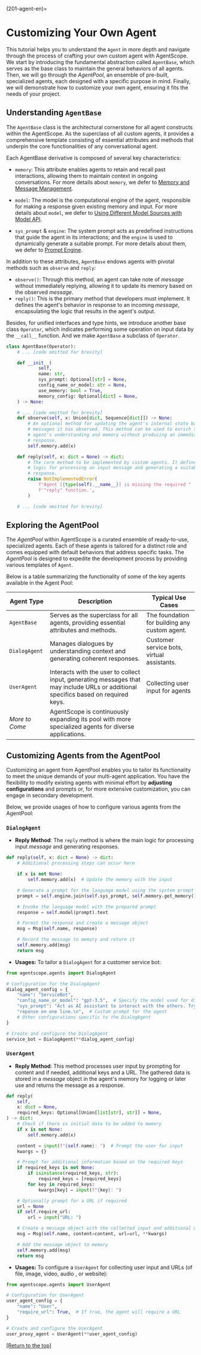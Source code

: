 (201-agent-en)=

# Customizing Your Own Agent

This tutorial helps you to understand the `Agent` in more depth and navigate through the process of crafting your own custom agent with AgentScope. We start by introducing the fundamental abstraction called `AgentBase`, which serves as the base class to maintain the general behaviors of all agents. Then, we will go through the *AgentPool*, an ensemble of pre-built, specialized agents, each designed with a specific purpose in mind. Finally, we will demonstrate how to customize your own agent, ensuring it fits the needs of your project.

## Understanding `AgentBase`

The `AgentBase` class is the architectural cornerstone for all agent constructs within the AgentScope. As the superclass of all custom agents, it provides a comprehensive template consisting of essential attributes and methods that underpin the core functionalities of any conversational agent.

Each AgentBase derivative is composed of several key characteristics:

* `memory`: This attribute enables agents to retain and recall past interactions, allowing them to maintain context in ongoing conversations. For more details about `memory`, we defer to [Memory and Message Management](205-memory).

* `model`: The model is the computational engine of the agent, responsible for making a response given existing memory and input. For more details about `model`, we defer to [Using Different Model Sources with Model API](#203-model).

* `sys_prompt` & `engine`: The system prompt acts as predefined instructions that guide the agent in its interactions; and the `engine` is used to dynamically generate a suitable prompt. For more details about them, we defer to [Prompt Engine](206-prompt).

In addition to these attributes, `AgentBase` endows agents with pivotal methods such as `observe` and `reply`:

* `observe()`: Through this method, an agent can take note of *message* without immediately replying, allowing it to update its memory based on the observed *message*.
* `reply()`: This is the primary method that developers must implement. It defines the agent's behavior in response to an incoming *message*, encapsulating the logic that results in the agent's output.

Besides, for unified interfaces and type hints, we introduce another base class `Operator`, which indicates performing some operation on input data by the `__call__` function. And we make `AgentBase` a subclass of `Operator`.

```python
class AgentBase(Operator):
    # ... [code omitted for brevity]

    def __init__(
            self,
            name: str,
            sys_prompt: Optional[str] = None,
            config_name_or_model: str = None,
            use_memory: bool = True,
            memory_config: Optional[dict] = None,
    ) -> None:

    # ... [code omitted for brevity]
    def observe(self, x: Union[dict, Sequence[dict]]) -> None:
        # An optional method for updating the agent's internal state based on
        # messages it has observed. This method can be used to enrich the
        # agent's understanding and memory without producing an immediate
        # response.
        self.memory.add(x)

    def reply(self, x: dict = None) -> dict:
        # The core method to be implemented by custom agents. It defines the
        # logic for processing an input message and generating a suitable
        # response.
        raise NotImplementedError(
            f"Agent [{type(self).__name__}] is missing the required "
            f'"reply" function.',
        )

    # ... [code omitted for brevity]
```

## Exploring the AgentPool

The *AgentPool* within AgentScope is a curated ensemble of ready-to-use, specialized agents. Each of these agents is tailored for a distinct role and comes equipped with default behaviors that address specific tasks. The *AgentPool* is designed to expedite the development process by providing various templates of `Agent`.

Below is a table summarizing the functionality of some of the key agents available in the Agent Pool:

| Agent Type     | Description                                                  | Typical Use Cases                                            |
| -------------- | ------------------------------------------------------------ | ------------------------------------------------------------ |
| `AgentBase`    | Serves as the superclass for all agents, providing essential attributes and methods. | The foundation for building any custom agent.                |
| `DialogAgent`  | Manages dialogues by understanding context and generating coherent responses. | Customer service bots, virtual assistants.                   |
| `UserAgent`    | Interacts with the user to collect input, generating messages that may include URLs or additional specifics based on required keys. | Collecting user input for agents                             |
| *More to Come* | AgentScope is continuously expanding its pool with more specialized agents for diverse applications. |                                                              |

## Customizing Agents from the AgentPool

Customizing an agent from AgentPool enables you to tailor its functionality to meet the unique demands of your multi-agent application. You have the flexibility to modify existing agents with minimal effort by **adjusting configurations** and prompts or, for more extensive customization, you can engage in secondary development.

Below, we provide usages of how to configure various agents from the AgentPool:

### `DialogAgent`

* **Reply Method**: The `reply` method is where the main logic for processing input *message* and generating responses.

```python
def reply(self, x: dict = None) -> dict:
    # Additional processing steps can occur here

    if x is not None:
        self.memory.add(x)  # Update the memory with the input

    # Generate a prompt for the language model using the system prompt and memory
    prompt = self.engine.join(self.sys_prompt, self.memory.get_memory())

    # Invoke the language model with the prepared prompt
    response = self.model(prompt).text

    # Format the response and create a message object
    msg = Msg(self.name, response)

    # Record the message to memory and return it
    self.memory.add(msg)
    return msg
```

* **Usages:** To tailor a `DialogAgent` for a customer service bot:

```python
from agentscope.agents import DialogAgent

# Configuration for the DialogAgent
dialog_agent_config = {
    "name": "ServiceBot",
    "config_name_or_model": "gpt-3.5",  # Specify the model used for dialogue generation
    "sys_prompt": "Act as AI assistant to interact with the others. Try to "
    "reponse on one line.\n",  # Custom prompt for the agent
    # Other configurations specific to the DialogAgent
}

# Create and configure the DialogAgent
service_bot = DialogAgent(**dialog_agent_config)
```

### `UserAgent`

* **Reply Method**: This method processes user input by prompting for content and if needed, additional keys and a URL. The gathered data is stored in a *message* object in the agent's memory for logging or later use and returns the message as a response.

```python
def reply(
    self,
    x: dict = None,
    required_keys: Optional[Union[list[str], str]] = None,
) -> dict:
    # Check if there is initial data to be added to memory
    if x is not None:
        self.memory.add(x)

    content = input(f"{self.name}: ")  # Prompt the user for input
    kwargs = {}

    # Prompt for additional information based on the required keys
    if required_keys is not None:
        if isinstance(required_keys, str):
            required_keys = [required_keys]
        for key in required_keys:
            kwargs[key] = input(f"{key}: ")

    # Optionally prompt for a URL if required
    url = None
    if self.require_url:
        url = input("URL: ")

    # Create a message object with the collected input and additional details
    msg = Msg(self.name, content=content, url=url, **kwargs)

    # Add the message object to memory
    self.memory.add(msg)
    return msg
```

* **Usages:** To configure a `UserAgent` for collecting user input and URLs (of file, image, video, audio , or website):

```python
from agentscope.agents import UserAgent

# Configuration for UserAgent
user_agent_config = {
    "name": "User",
    "require_url": True,  # If true, the agent will require a URL
}

# Create and configure the UserAgent
user_proxy_agent = UserAgent(**user_agent_config)
```

[[Return to the top]](#201-agent-en)
